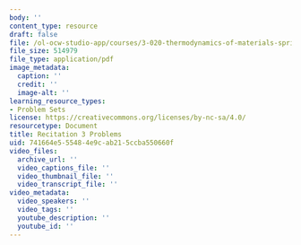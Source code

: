 ```yaml
---
body: ''
content_type: resource
draft: false
file: /ol-ocw-studio-app/courses/3-020-thermodynamics-of-materials-spring-2021/mit3_020s21_recitation3_problems.pdf
file_size: 514979
file_type: application/pdf
image_metadata:
  caption: ''
  credit: ''
  image-alt: ''
learning_resource_types:
- Problem Sets
license: https://creativecommons.org/licenses/by-nc-sa/4.0/
resourcetype: Document
title: Recitation 3 Problems
uid: 741664e5-5548-4e9c-ab21-5ccba550660f
video_files:
  archive_url: ''
  video_captions_file: ''
  video_thumbnail_file: ''
  video_transcript_file: ''
video_metadata:
  video_speakers: ''
  video_tags: ''
  youtube_description: ''
  youtube_id: ''
---
```


